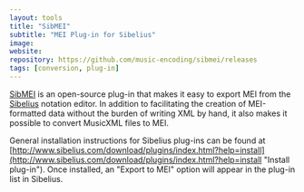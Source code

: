 ```yaml
---
layout: tools
title: "SibMEI"
subtitle: "MEI Plug-in for Sibelius"
image:
website:
repository: https://github.com/music-encoding/sibmei/releases
tags: [conversion, plug-in]
---
```


[SibMEI](https://github.com/music-encoding/sibmei/releases "Sibelius MEI Plugin") is an open-source plug-in that makes it easy to export MEI from the [Sibelius](http://www.sibelius.com) notation editor. In addition to facilitating the creation of MEI-formatted data without the burden of writing XML by hand, it also makes it possible to convert MusicXML files to MEI.

General installation instructions for Sibelius plug-ins can be found at [http://www.sibelius.com/download/plugins/index.html?help=install](http://www.sibelius.com/download/plugins/index.html?help=install "Install plug-in"). Once installed, an "Export to MEI" option will appear in the plug-in list in Sibelius.
